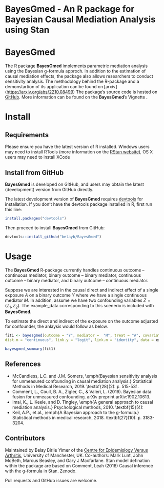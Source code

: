 # BayesGmed - An R package for Bayesian Causal Mediation Analysis using Stan 

# BayesGmed

The R package **BayesGmed** implements parametric mediation analysis using the Bayesian g-formula approch.
In addition to the estimation of causal mediation effects, the package also allows researchers to conduct sensitivity analysis. The methodology behind the R-package and a demonstartion of its application can be found on [arxiv] (https://arxiv.org/abs/2210.08499)
The package’s source code is hosted on [GitHub](https://github.com/belayb/BayesGmed/). More information can be found on the **BayesGmed**’s Vignette .

# Install

## Requirements

Please ensure you have the latest version of R installed. Windows users
may need to install RTools (more information on the [RStan
website](https://github.com/stan-dev/rstan/wiki/Installing-RStan-on-Windows)),
OS X users may need to install XCode


## Install from GitHub

**BayesGmed** is developed on GitHub, and users may obtain the latest (development) version from GitHub directly.

The latest development version of **BayesGmed** requires
[devtools](https://cran.r-project.org/package=devtools) for
installation. If you don’t have the devtools package installed in R,
first run this line:

``` r
install.packages("devtools")
```

Then proceed to install **BayesGmed** from GitHub:

``` r
devtools::install_github("belayb/BayesGmed")
```


# Usage 

The **BayesGmed** R-package currently handles continuous outcome – continuous mediator, binary outcome – binary mediator, continuous outcome – binary mediator, and binary outcome – continuous mediator. 

Suppose we are interested in the causal direct and indirect effect of a single exposure $A$ on a binary outcome $Y$ where we have a single continuous mediator $M$. In addition, assume we have two confounding variables $Z=(Z_1,Z_2)$. The example_data corresponding to this scenerio is included with **BayesGmed**. 

To estimate the direct and indirect of the exposure on the outcome adjusted for confounder, the anlaysis would follow as below. 

``` r
fit1 <- bayesgmed(outcome = "Y", mediator =  "M", treat = "A", covariates = c("Z1", "Z2"), dist.y = "binary",
dist.m = "continuous", link.y = "logit", link.m = "identity", data = example_data)

bayesgmed_summary(fit1)

```

## References 
-  McCandless, L.C. and J.M. Somers, \emph{Bayesian sensitivity analysis for unmeasured confounding in causal mediation analysis.} Statistical Methods in Medical Research, 2019. \textbf{28}(2): p. 515-531.
- Comment, L., Coull, B. A., Zigler, C., & Valeri, L. (2019). Bayesian data fusion for unmeasured confounding. arXiv preprint arXiv:1902.10613.
- Imai, K., L. Keele, and D. Tingley, \emph{A general approach to
causal mediation analysis.} Psychological methods, 2010. \textbf{15}(4):
- Keil, A.P., et al., \emph{A Bayesian approach to the g-formula.}
Statistical methods in medical research, 2018. \textbf{27}(10): p.
3183-3204.



## Contributors

Maintained by Belay Birlie Yimer of the [Centre for Epidemiology Versus Arthritis](https://www.cfe.manchester.ac.uk/), University of Manchester, UK. Co-authors: Mark Lunt, John McBeth, Marcus Beasley, and Gary J Macfarlane. Stan model defination within the package are based on Comment, Leah (2018) Causal inference with the g-formula in Stan. Zenodo.


Pull requests and GitHub issues are welcome.
